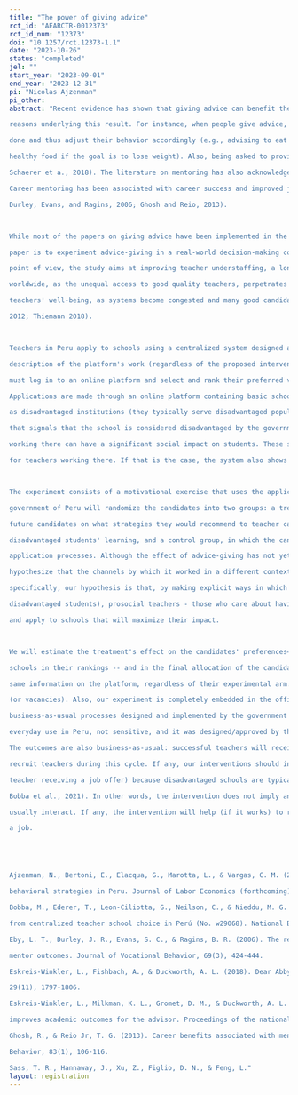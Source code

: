 ```yaml
---
title: "The power of giving advice"
rct_id: "AEARCTR-0012373"
rct_id_num: "12373"
doi: "10.1257/rct.12373-1.1"
date: "2023-10-26"
status: "completed"
jel: ""
start_year: "2023-09-01"
end_year: "2023-12-31"
pi: "Nicolas Ajzenman"
pi_other:
abstract: "Recent evidence has shown that giving advice can benefit the advisor (Eskreis-Winkler et al., 2018; 2019). There are several potential
reasons underlying this result. For instance, when people give advice, they assess whether they are doing what they claim should be
done and thus adjust their behavior accordingly (e.g., advising to eat healthy food to lose weight would be inconsistent with not eating
healthy food if the goal is to lose weight). Also, being asked to provide advice may raise confidence (Eskreis-Winkler et al., 2018;
Schaerer et a., 2018). The literature on mentoring has also acknowledged that mentors can substantially benefit from mentoring.
Career mentoring has been associated with career success and improved job performance and job satisfaction, among others (Eby,
Durley, Evans, and Ragins, 2006; Ghosh and Reio, 2013).

While most of the papers on giving advice have been implemented in the lab or very controlled environments, the objective of this
paper is to experiment advice-giving in a real-world decision-making context: teachers' school application decisions. From a policy
point of view, the study aims at improving teacher understaffing, a long-standing concern of the government of many governments
worldwide, as the unequal access to good quality teachers, perpetrates the student socioeconomic achievement gap and also affects
teachers' well-being, as systems become congested and many good candidates end up with no job (Ajzenman et al., 2021; Sass et al.
2012; Thiemann 2018).

Teachers in Peru apply to schools using a centralized system designed and implemented by the federal government. A short
description of the platform's work (regardless of the proposed intervention) follows. After passing a qualifying exam, teacher candidates
must log in to an online platform and select and rank their preferred vacancies, choosing as many available posts as they like.
Applications are made through an online platform containing basic school information. The government characterizes some institutions
as disadvantaged institutions (they typically serve disadvantaged populations). On the platform, these schools are labeled with an icon
that signals that the school is considered disadvantaged by the government and includes a pop-up message that says that teachers
working there can have a significant social impact on students. These schools typically include a monetary (or non-monetary) incentive
for teachers working there. If that is the case, the system also shows an icon making that attribute explicit.

The experiment consists of a motivational exercise that uses the application platform to place teachers as a dvice givers. The
government of Peru will randomize the candidates into two groups: a treatment group, in which the candidates are asked to advise
future candidates on what strategies they would recommend to teacher candidates who want to have a significant impact on
disadvantaged students' learning, and a control group, in which the candidates are asked to answer neutral questions related to the
application processes. Although the effect of advice-giving has not yet been explored in the literature in this specific context, we
hypothesize that the channels by which it worked in a different context could also apply to the context of this proposal. More
specifically, our hypothesis is that, by making explicit ways in which a teacher could have a social impact (typically, teaching
disadvantaged students), prosocial teachers - those who care about having a social effect - would prefer to have consistent behavior
and apply to schools that will maximize their impact.

We will estimate the treatment's effect on the candidates' preferences—in the probability of candidates listing high social impact
schools in their rankings -- and in the final allocation of the candidates. It is important to note that all candidates will have access to the
same information on the platform, regardless of their experimental arm. Our experiment does not affect teachers' access to information
(or vacancies). Also, our experiment is completely embedded in the official government's platform, as teachers will go through the
business-as-usual processes designed and implemented by the government almost every year. The wording of the questions is of
everyday use in Peru, not sensitive, and it was designed/approved by the ministry.
The outcomes are also business-as-usual: successful teachers will receive an offer from a school within the pool of the schools that
recruit teachers during this cycle. If any, our interventions should increase the efficiency of the process (that is, the probability of a
teacher receiving a job offer) because disadvantaged schools are typically the less-demanded schools in Peru (Ajzenman et al., 2020;
Bobba et al., 2021). In other words, the intervention does not imply any additional risk to teachers, as it is a context in which teachers
usually interact. If any, the intervention will help (if it works) to reduce congestion and thus increase the probability of teachers securing
a job.


Ajzenman, N., Bertoni, E., Elacqua, G., Marotta, L., & Vargas, C. M. (2020). Altruism or money? Reducing teacher sorting using
behavioral strategies in Peru. Journal of Labor Economics (forthcoming).
Bobba, M., Ederer, T., Leon-Ciliotta, G., Neilson, C., & Nieddu, M. G. (2021). Teacher compensation and structural inequality: Evidence
from centralized teacher school choice in Perú (No. w29068). National Bureau of Economic Research
Eby, L. T., Durley, J. R., Evans, S. C., & Ragins, B. R. (2006). The relationship between short-term mentoring benefits and long-term
mentor outcomes. Journal of Vocational Behavior, 69(3), 424-444.
Eskreis-Winkler, L., Fishbach, A., & Duckworth, A. L. (2018). Dear Abby: Should I give advice or receive it?. Psychological Science,
29(11), 1797-1806.
Eskreis-Winkler, L., Milkman, K. L., Gromet, D. M., & Duckworth, A. L. (2019). A large-scale field experiment shows giving advice
improves academic outcomes for the advisor. Proceedings of the national academy of sciences, 116(30), 14808-14810.
Ghosh, R., & Reio Jr, T. G. (2013). Career benefits associated with mentoring for mentors: A meta-analysis. Journal of Vocational
Behavior, 83(1), 106-116.
Sass, T. R., Hannaway, J., Xu, Z., Figlio, D. N., & Feng, L."
layout: registration
---
```


